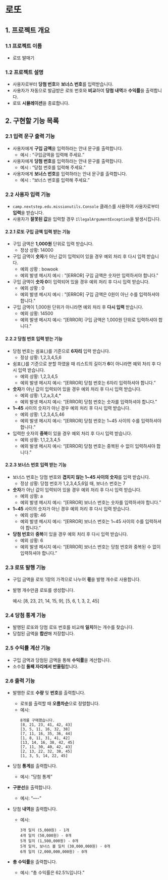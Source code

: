 # 로또

## 1. 프로젝트 개요

### 1.1 프로젝트 이름

- 로또 발매기

### 1.2 프로젝트 설명

- 사용자로부터 **당첨 번호**와 **보너스 번호**를 입력받습니다.
- 사용자가 자동으로 발급받은 로또 번호와 **비교**하여 **당첨 내역**과 **수익률**을 출력합니다.
- 로또 **시뮬레이션**을 종료합니다.

## 2. 구현할 기능 목록

### 2.1 입력 문구 출력 기능

- 사용자에게 **구입 금액**을 입력하라는 안내 문구를 출력합니다.
    - 예시 : “구입금액을 입력해 주세요.”
- 사용자에게 **당첨 번호**를 입력하라는 안내 문구를 출력합니다.
    - 예시 : “당첨 번호를 입력해 주세요.”
- 사용자에게 **보너스 번호**를 입력하라는 안내 문구를 출력합니다.
    - 예시 : “보너스 번호를 입력해 주세요.”

### 2.2 사용자 입력 기능

- `camp.nextstep.edu.missionutils.Console` 클래스를 사용하여 사용자로부터 **입력**을 받습니다.
- 사용자가 **잘못된 값**을 입력할 경우 `IllegalArgumentException`을 발생시킵니다.

#### 2.2.1 로또 구입 금액 입력 받는 기능

- 구입 금액은 **1,000원** 단위로 입력 받습니다.
    - 정상 상황: 14000
- 구입 금액이 **숫자**가 아닌 값이 입력되어 있을 경우 예외 처리 후 다시 입력 받습니다.
    - 예외 상황 : bowook
    - 예외 발생 메시지 예시 : "[ERROR] 구입 금액은 숫자만 입력하셔야 합니다."
- 구입 금액이 **숫자 0**이 입력되어 있을 경우 예외 처리 후 다시 입력 받습니다.
    - 예외 상황 : 0
    - 예외 발생 메시지 예시 : "[ERROR] 구입 금액은 0원이 아닌 수를 입력하셔야 합니다."
- 구입 금액이 1,000원 단위가 아니라면 예외 처리 후 **다시 입력** 받습니다.
    - 예외 상황: 14500
    - 예외 발생 메시지 예시: “[ERROR] 구입 금액은 1,000원 단위로 입력하셔야 합니다.”

#### 2.2.2 당첨 번호 입력 받는 기능

- 당첨 번호는 쉼표(,)를 기준으로 **6자리** 입력 받습니다.
    - 정상 상황: 1,2,3,4,5,6
- 쉼표(,)를 기준으로 분할 하였을 때 리스트의 길이가 **6**이 아니라면 예외 처리 후 다시 입력 받습니다.
    - 예외 상황: 1,2,3,4,5
    - 예외 발생 메시지 예시: “[ERROR] 당첨 번호는 6자리 입력하셔야 합니다.”
- **숫자**가 아닌 값이 입력되어 있을 경우 예외 처리 후 다시 입력 받습니다.
    - 예외 상황: 1,2,a,3,4,*
    - 예외 발생 메시지 예시: “[ERROR] 당첨 번호는 숫자를 입력하셔야 합니다.”
- **1~45** 사이의 숫자가 아닌 경우 예외 처리 후 다시 입력 받습니다.
    - 예외 상황: 1,2,3,4,5,46
    - 예외 발생 메시지 예시: “[ERROR] 당첨 번호는 1~45 사이의 수를 입력하셔야 합니다.”
- 입력한 숫자의 **중복**이 있을 경우 예외 처리 후 다시 입력 받습니다.
    - 예외 상황: 1,1,2,3,4,5
    - 예외 발생 메시지 예시: “[ERROR] 당첨 번호는 중복된 수 없이 입력하셔야 합니다.”

#### 2.2.3 보너스 번호 입력 받는 기능

- 보너스 번호는 당첨 번호와 **겹치지 않는 1~45 사이의 숫자**를 입력 받습니다.
    - 정상 상황: 당첨 번호가 1,2,3,4,5,6일 때, 보너스 번호는 7
- **숫자**가 아닌 값이 입력되어 있을 경우 예외 처리 후 다시 입력 받습니다.
    - 예외 상황: a
    - 예외 발생 메시지 예시: “[ERROR] 보너스 번호는 숫자를 입력하셔야 합니다.”
- **1~45** 사이의 숫자가 아닌 경우 예외 처리 후 다시 입력 받습니다.
    - 예외 상황: 46
    - 예외 발생 메시지 예시: “[ERROR] 보너스 번호는 1~45 사이의 수를 입력하셔야 합니다.”
- **당첨 번호**와 **중복**이 있을 경우 예외 처리 후 다시 입력 받습니다.
    - 예외 상황: 6
    - 예외 발생 메시지 예시: “[ERROR] 보너스 번호는 당첨 번호와 중복된 수 없이 입력하셔야 합니다.”

### 2.3 로또 발행 기능

- 구입 금액을 로또 1장의 가격으로 나누어 **몫**을 발행 개수로 사용합니다.
- 발행 개수만큼 로또를 생성합니다.

    예시: [8, 23, 21, 14, 15, 9], [5, 6, 1, 3, 2, 45]

### 2.4 당첨 통계 기능

- 발행된 로또와 당첨 로또 번호를 비교해 **일치**하는 개수를 찾습니다.
- 당첨된 금액을 **합산**해 저장합니다.

### 2.5 수익률 계산 기능

- 구입 금액과 당첨된 금액을 통해 **수익률**을 계산합니다.
- 소수점 **둘째 자리에서 반올림**합니다.

### 2.6 출력 기능

- 발행한 로또 **수량** 및 **번호**를 출력합니다.
    - 로또를 출력할 때 **오름차순**으로 정렬합니다.
    - 예시:
        ```
        8개를 구매했습니다.
        [8, 21, 23, 41, 42, 43]
        [3, 5, 11, 16, 32, 38]
        [7, 11, 16, 35, 36, 44]
        [1, 8, 11, 31, 41, 42]
        [13, 14, 16, 38, 42, 45]
        [7, 11, 30, 40, 42, 43]
        [2, 13, 22, 32, 38, 45]
        [1, 3, 5, 14, 22, 45]
        ```

- 당첨 **통계**를 출력합니다.
    - 예시: “당첨 통계”

- **구분선**을 출력합니다.
    - 예시: “—-”

- 당첨 **내역**을 출력합니다.
    - 예시:
        ```
        3개 일치 (5,000원) - 1개
        4개 일치 (50,000원) - 0개
        5개 일치 (1,500,000원) - 0개
        5개 일치, 보너스 볼 일치 (30,000,000원) - 0개
        6개 일치 (2,000,000,000원) - 0개
        ```

- **총 수익률**을 출력합니다.
    - 예시: “총 수익률은 62.5%입니다.”
